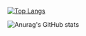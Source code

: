 [![Top Langs](https://github-readme-stats.vercel.app/api/top-langs/?username=Fire-The-Fox&langs_count=8&show_icons=true&theme=chartreuse-dark)](https://github.com/anuraghazra/github-readme-stats)

![Anurag's GitHub stats](https://github-readme-stats.vercel.app/api?username=Fire-The-Fox&show_icons=true&theme=chartreuse-dark)
